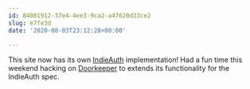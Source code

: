 ```yaml
---
id: 84081912-37e4-4ee3-9ca2-a47620d33ce2
slug: e7fe3d
date: '2020-08-03T23:12:28+00:00'

---
```


This site now has its own [IndieAuth](https://indieauth.net) implementation! Had a fun time this weekend hacking on [Doorkeeper](https://github.com/doorkeeper-gem/doorkeeper) to extends its functionality for the IndieAuth spec.

